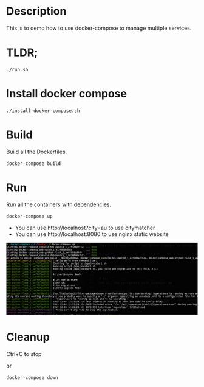 # Description

This is to demo how to use docker-compose to manage multiple services.

# TLDR;
```
./run.sh
```
# Install docker compose
```
./install-docker-compose.sh
```

# Build
Build all the Dockerfiles.
```
docker-compose build
```

# Run
Run all the containers with dependencies.
```
docker-compose up
```
- You can use http://localhost?city=au to use citymatcher
- You can use http://localhost:8080 to use nginx static website

![Alt text](sample.png?raw=true)

# Cleanup
Ctrl+C to stop 

or 
```
docker-compose down
```
